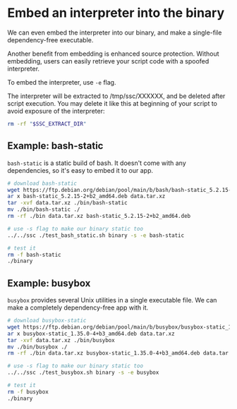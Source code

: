 # Embed an interpreter into the binary

We can even embed the interpreter into our binary, and make a single-file dependency-free executable.

Another benefit from embedding is enhanced source protection. Without embedding, users can easily retrieve your script code with a spoofed interpreter.

To embed the interpreter, use `-e` flag.

The interpreter will be extracted to /tmp/ssc/XXXXXX, and be deleted after script execution. You may delete it like this at beginning of your script to avoid exposure of the interpreter:

```bash
rm -rf "$SSC_EXTRACT_DIR"
```

## Example: bash-static

`bash-static` is a static build of bash. It doesn't come with any dependencies, so it's easy to embed it to our app.

```bash
# download bash-static
wget https://ftp.debian.org/debian/pool/main/b/bash/bash-static_5.2.15-2+b2_amd64.deb
ar x bash-static_5.2.15-2+b2_amd64.deb data.tar.xz
tar -xvf data.tar.xz ./bin/bash-static
mv ./bin/bash-static ./
rm -rf ./bin data.tar.xz bash-static_5.2.15-2+b2_amd64.deb

# use -s flag to make our binary static too
../../ssc ./test_bash_static.sh binary -s -e bash-static

# test it
rm -f bash-static
./binary
```

## Example: busybox

`busybox` provides several Unix utilities in a single executable file. We can make a completely dependency-free app with it.

```bash
# download busybox-static
wget https://ftp.debian.org/debian/pool/main/b/busybox/busybox-static_1.35.0-4+b3_amd64.deb
ar x busybox-static_1.35.0-4+b3_amd64.deb data.tar.xz
tar -xvf data.tar.xz ./bin/busybox
mv ./bin/busybox ./
rm -rf ./bin data.tar.xz busybox-static_1.35.0-4+b3_amd64.deb data.tar.xz

# use -s flag to make our binary static too
../../ssc ./test_busybox.sh binary -s -e busybox

# test it
rm -f busybox
./binary
```
